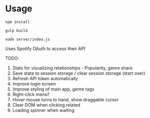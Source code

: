 # Usage

`npm install`

`gulp build`

`node server/index.js`

Uses Spotify OAuth to access their API



TODO:
1) Stats for visualizing relationships - Popularity, genre share
2) Save state to session storage / clear session storage (start over)
3) Refresh API token automatically
5) Improve login screen
6) Improve styling of main app, genre tags
7) Right-click menu? 
9) Hover mouse turns to hand, show draggable cursor
10) Clear DOM when clicking related
11) Loading spinner when waiting